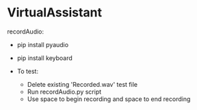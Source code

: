 # VirtualAssistant


recordAudio:
 - pip install pyaudio
 - pip install keyboard

 - To test:
    - Delete existing 'Recorded.wav' test file
    - Run recordAudio.py script
    - Use space to begin recording and space to end recording